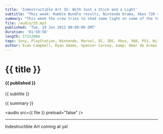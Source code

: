 ```yaml
---
title: 'Indestructible Art 35: With Just a Stick and a Light'
subtitle: "This week: Humble Bundle results, Nintendo Drama, Xbox 720 rumors, Marvel creative team shake ups, The Return of Ninjak, and Walking Dead's 100th. New Tomb Raider sexism discussions. And Batman #10 fallout."
summary: "This week the crew tries to shed some light on some of the top stories of the week. Marvel is rumored to be having some major creative team changes ups coming soon. Humble Indie Bundle 5 shatters previous earnings records. DC is closing out 4 more titles in the new 52. Last of Us comes closer to a release date. Ninjak sneaks back into existence. Nintendo may not be refreshing the 3DS. Walking Dead 100 might be the best selling comic of the year. Leaked document highlights Microsoft's roadmap for the next Xbox. The new Tomb Raider starts up a discussion of sexism and violence in the realms of video games and comic books. Batman #10 dropped some pretty huge bombs on us this week and Ryan recaps what it all means to the story. This weeks 'Listener' question comes from non other than Spencer himself, who asks what good Cyber Punk games should he check out?"
file: /audio/35.mp3
published: 'Tue, 19 Jun 2012 00:00:00 GMT'
duration: '01:58:56'
length: 57152084
tags: Sony, PlayStation, Nintendo, Marvel, DC, 3DS, Xbox, 360, PS3, Wii, PSN, XBLA, Video Games, Comics, Games, Indestructible Art, Batman, Last of Us, Humble Bundle, Ninjak, Breaking Bad, Sexism, Lara Croft, Tomb Raider, E3, Booth Babes, Walking Dead, Avengers
author: Evan Campbell, Ryan Adams, Spencer Carney, &amp; Omar de Armas
---
```


# {{ title }}

#### {{ published }}

{{ subtitle }}  
  
{{ summary }}  

<audio src={{ file }} preload="false" />

- - -

Indestructible Art coming at ya!
